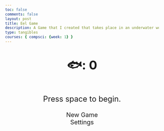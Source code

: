 ```yaml
---
toc: false
comments: false
layout: post
title: Eel Game
description: A Game that I created that takes place in an underwater world, an eel eating fish.
type: tangibles
courses: { compsci: {week: 1} }
---
```


<style>

    body{
    }
    .wrap{
        margin-left: auto;
        margin-right: auto;
    }

    canvas{
        display: none;
    }
    
    canvas:focus{
        outline: none;
    }

    /* All screens style */
    #gameover p, #setting p, #menu p{
        font-size: 25px;
    }

    #gameover a, #setting a, #menu a{
        font-size: 30px;
        display: block;
    }

    #gameover a:hover, #setting a:hover, #menu a:hover{
        cursor: pointer;
    }

    #gameover a:hover::before, #setting a:hover::before, #menu a:hover::before{
        margin-right: 10px;
    }

    #menu{
        display: block;
    }

    #gameover{
        display: none;
    }

    #setting{
        display: none;
    }

    #setting input{
        display:none;
    }

    #setting label{
        cursor: pointer;
    }

    #setting input:checked + label{
        background: #00008B; 
        -webkit-text-fill-color: transparent; 
        -webkit-background-clip: text;
    }

     #score_value {
        font-size: 40px;
        text-align: center;
    }

    .fs-4 {
        font-size: 40px;
        font-weight: bold;
        text-align: center;
    } 
    .theme-dark {
        background-color: #008000;
        color: #fff;
    }
    .theme-dark h1 {
        color: #fff;
    }
    .theme-light {
        background-color: #fff;
    }
</style>


<div class="container">
    <header class="pb-3 mb-4 border-bottom border-primary text-dark">
        <p class="fs-4">🐟: <span id="score_value">0</span></p>
    </header>
    <div class="container bg-secondary" style="text-align:center;">
        <!-- Main Menu -->
        <div id="menu" class="py-4 text-light">
            <p>Press space to begin.</p>
            <a id="new_game" class="link-alert" style="font-size: 20px;">New Game</a>
            <a id="setting_menu" class="link-alert" style="font-size: 20px; ">Settings</a>
        </div>
        <!-- Game Over -->
        <div id="gameover" class="py-4 text-light" style="color: #D2042D; font-weight: bold;">
            <p style="color:red">Game over.</p>
            <a id="new_game1" class="link-alert" style="font-size: 20px; ">New Game</a>
            <a id="setting_menu1" class="link-alert" style="font-size: 20px; ">Settings</a>
        </div>
        <!-- Play Screen -->
        <canvas id="snake" class="wrap" width="480" height="480" tabindex="1"></canvas>
        <!-- Settings Screen -->
        <div id="setting" class="py-4 text-light">
            <p>Settings Screen, press space to go back to playing</p>
            <a id="new_game2" class="link-alert">New Game</a>
            <br>
            <p>Speed:
                <input id="speed1" type="radio" name="speed" value="95"/>
                <label for="speed1">Slow</label>
                <input id="speed2" type="radio" name="speed" value="65" checked /> <!-- Added checked to end of the speed you want to be default -->
                <label for="speed2">Normal</label>
                <input id="speed3" type="radio" name="speed" value="35"/>
                <label for="speed3">Fast</label>
            </p>
            <p>Theme:
                <input type="radio" id="theme-default" name="theme" value="default" checked>
                <label for="theme-default">Default</label>
            </p>
            <p>Wall:
                <input id="wallon" type="radio" name="wall" value="1" checked/>
                <label for="wallon">On</label>
                <input id="walloff" type="radio" name="wall" value="0"/>
                <label for="walloff">Off</label>
            </p>
        </div>
    </div>
</div>

<!-- Audio -->
<audio id="pointSound" src="{{site.baseurl}}/audio/points2.wav" preload="auto"></audio>
<audio id="lostSound" src="{{site.baseurl}}/audio/game-over.wav" preload="auto"></audio>
<audio id="winnerSound" src="{{site.baseurl}}/audio/winner.wav" preload="auto"></audio>

<script>
    //disable arrow key scrolling
    window.addEventListener("keydown", function(e) { if(["Space","ArrowUp","ArrowDown","ArrowLeft","ArrowRight"].indexOf(e.code) > -1) { e.preventDefault(); } }, false);


    // Add a function to handle theme switching
    function switchTheme(theme) {
        const body = document.body;

        // Reset all theme-related classes
        body.classList.remove('theme-default', 'theme-dark', 'theme-light');

        // Apply the selected theme class
        body.classList.add(`theme-${theme}`);
    }

    // Add event listeners to the theme radio buttons
    const themeRadios = document.getElementsByName('theme');
    themeRadios.forEach(radio => {
        radio.addEventListener('change', function() {
            const selectedTheme = document.querySelector('input[name="theme"]:checked').value;
            switchTheme(selectedTheme);
        });
    });

    // Initialize with the default theme
    switchTheme('default');

    //Sound when food is picked up 
    function playPointSound() {
    const pointSound = document.getElementById("pointSound");
    pointSound.play();
    }

    //Sound when game ends
    function playLostSound() {
    const lostSound = document.getElementById("lostSound");
    lostSound.play();
    }

    //Sound for score 20
    function playWinnerSound() {
    const winnerSound = document.getElementById("winnerSound");
    winnerSound.play();
    }

    (function(){
        /* Attributes of Game */
        /////////////////////////////////////////////////////////////
        // Canvas & Context
        const canvas = document.getElementById("snake");
        const ctx = canvas.getContext("2d");
        // HTML Game IDs
        const SCREEN_SNAKE = 0;
        const screen_snake = document.getElementById("snake");
        const ele_score = document.getElementById("score_value");
        const speed_setting = document.getElementsByName("speed");
        const wall_setting = document.getElementsByName("wall");
        // HTML Screen IDs (div)
        const SCREEN_MENU = -1, SCREEN_GAME_OVER=1, SCREEN_SETTING=2;
        const screen_menu = document.getElementById("menu");
        const screen_game_over = document.getElementById("gameover");
        const screen_setting = document.getElementById("setting");
        // HTML Event IDs (a tags)
        const button_new_game = document.getElementById("new_game");
        const button_new_game1 = document.getElementById("new_game1");
        const button_new_game2 = document.getElementById("new_game2");
        const button_setting_menu = document.getElementById("setting_menu");
        const button_setting_menu1 = document.getElementById("setting_menu1");
        // Game Control
        const BLOCK = 10;   // size of block rendering
        let SCREEN = SCREEN_MENU;
        let snake;
        let snake_dir;
        let snake_next_dir;
        let snake_speed;
        let food = {x: 0, y: 0};
        let score;
        let wall;
        /* Display Control */
        /////////////////////////////////////////////////////////////
        // 0 for the game
        // 1 for the main menu
        // 2 for the Settings screen
        // 3 for the game over screen
        let showScreen = function(screen_opt){
            SCREEN = screen_opt;
            switch(screen_opt){
                case SCREEN_SNAKE:
                    screen_snake.style.display = "block";
                    screen_menu.style.display = "none";
                    screen_setting.style.display = "none";
                    screen_game_over.style.display = "none";
                    break;
                case SCREEN_GAME_OVER:
                    screen_snake.style.display = "block";
                    screen_menu.style.display = "none";
                    screen_setting.style.display = "none";
                    screen_game_over.style.display = "block";
                    break;
                case SCREEN_SETTING:
                    screen_snake.style.display = "none";
                    screen_menu.style.display = "none";
                    screen_setting.style.display = "block";
                    screen_game_over.style.display = "none";
                    break;
            }
        }
        /* Actions and Events  */
        /////////////////////////////////////////////////////////////
        window.onload = function(){
            // HTML Events to Functions
            button_new_game.onclick = function(){newGame();};
            button_new_game1.onclick = function(){newGame();};
            button_new_game2.onclick = function(){newGame();};
            button_setting_menu.onclick = function(){showScreen(SCREEN_SETTING);};
            button_setting_menu1.onclick = function(){showScreen(SCREEN_SETTING);};
            // speed (initial speed on game reboot)
            setSnakeSpeed(55);
            for(let i = 0; i < speed_setting.length; i++){
                speed_setting[i].addEventListener("click", function(){
                    for(let i = 0; i < speed_setting.length; i++){
                        if(speed_setting[i].checked){
                            setSnakeSpeed(speed_setting[i].value);
                        }
                    }
                });
            }
            // wall setting
            setWall(1);
            for(let i = 0; i < wall_setting.length; i++){
                wall_setting[i].addEventListener("click", function(){
                    for(let i = 0; i < wall_setting.length; i++){
                        if(wall_setting[i].checked){
                            setWall(wall_setting[i].value);
                        }
                    }
                });
            }
            // activate window events
            window.addEventListener("keydown", function(evt) {
                // spacebar detected
                if(evt.code === "Space" && SCREEN !== SCREEN_SNAKE)
                    newGame();
            }, true);
        }
        /* Snake is on the Go (Driver Function)  */
        /////////////////////////////////////////////////////////////
        let mainLoop = function(){
            let _x = snake[0].x;
            let _y = snake[0].y;
            snake_dir = snake_next_dir;   // read async event key
            // Direction 0 - Up, 1 - Right, 2 - Down, 3 - Left
            switch(snake_dir){
                case 0: _y--; break;
                case 1: _x++; break;
                case 2: _y++; break;
                case 3: _x--; break;
            }
            snake.pop(); // tail is removed
            snake.unshift({x: _x, y: _y}); // head is new in new position/orientation
            // Wall Checker
            if(wall === 1){
                // Wall on, Game over test
                if (snake[0].x < 0 || snake[0].x === canvas.width / BLOCK || snake[0].y < 0 || snake[0].y === canvas.height / BLOCK){
                    showScreen(SCREEN_GAME_OVER);
                    playLostSound();
                    return;
                }
            }else{
                // Wall Off, Circle around
                for(let i = 0, x = snake.length; i < x; i++){
                    if(snake[i].x < 0){
                        snake[i].x = snake[i].x + (canvas.width / BLOCK);
                    }
                    if(snake[i].x === canvas.width / BLOCK){
                        snake[i].x = snake[i].x - (canvas.width / BLOCK);
                    }
                    if(snake[i].y < 0){
                        snake[i].y = snake[i].y + (canvas.height / BLOCK);
                    }
                    if(snake[i].y === canvas.height / BLOCK){
                        snake[i].y = snake[i].y - (canvas.height / BLOCK);
                    }
                }
            }
            // Snake vs Snake checker
            for(let i = 1; i < snake.length; i++){
                // Game over test
                if (snake[0].x === snake[i].x && snake[0].y === snake[i].y){
                    showScreen(SCREEN_GAME_OVER);
                    playLostSound();
                    return;
                }
            }
            // Snake eats food checker
            if(checkBlock(snake[0].x, snake[0].y, food.x, food.y)){
                snake[snake.length] = {x: snake[0].x, y: snake[0].y};
                altScore(++score);
                addFood();
                activeDot(food.x, food.y);

                playPointSound();

            //If the score is 20 or above, do the following
              if(score >= 20) {
                    canvas.style.borderColor = "#ffcc00";
                    // Check if canvas size has been shrunk
                    if(canvas.width !== 500) {
                        canvas.width = 500;
                        canvas.height = 500.
                    }
                    if(score === 20) {
                        playWinnerSound();
                    }
                }
                else {

                    if(canvas.width !== 480) {
                        canvas.width = 500;
                        canvas.height = 500;
                    }
                }
            }

            // Repaint canvas
            const my_gradient = ctx.createLinearGradient(0, 0, 170, 0);
            my_gradient.addColorStop(0, "#04064b")
            my_gradient.addColorStop(1, "#07052a")
            ctx.beginPath();
            ctx.fillStyle = my_gradient;
            ctx.fillRect(0, 0, canvas.width, canvas.height);
            // Paint snake
            for(let i = 0; i < snake.length; i++){
                activeDot(snake[i].x, snake[i].y);
            }
            // Paint food
            activeDot2(food.x, food.y);
            // Debug
            //document.getElementById("debug").innerHTML = snake_dir + " " + snake_next_dir + " " + snake[0].x + " " + snake[0].y;
            // Recursive call after speed delay, déjà vu
            setTimeout(mainLoop, snake_speed);
        }

        /* New Game setup */
        /////////////////////////////////////////////////////////////
        let newGame = function(){
            // snake game screen
            showScreen(SCREEN_SNAKE);
            screen_snake.focus();
            // game score to zero
            score = 0;
            // Reset Canvas Size
            canvas.width = 480;
            canvas.height = 480;
            //Reset Border Color
            const selectedTheme = document.querySelector('input[name="theme"]:checked').value; // Checks what the current theme is
            if (selectedTheme === 'dark') {
                canvas.style.borderColor = "#FFFFFF";
            } else {
                canvas.style.borderColor = "#B2BEB5";
            }
            altScore(score);
            // initial snake
            snake = [];
            snake.push({x: 3, y: 15}); // Head (3, 15)
            snake.push({x: 2, y: 15}); // Second Segment (2, 15)
            snake.push({x: 1, y: 15}); // Third segment (1, 15)
            snake.push({x: 0, y: 15}); // Fourth segment (0, 15)
            snake_next_dir = 1;
            // food on canvas
            addFood();
            // activate canvas event
            canvas.onkeydown = function(evt) {
                changeDir(evt.keyCode);
            }
            mainLoop();
        }
        /* Key Inputs and Actions */
        /////////////////////////////////////////////////////////////
        let changeDir = function(key){
            // test key and switch direction
            switch(key) {
                case 65:    // A (Left)
                case 37:
                    if (snake_dir !== 1)    // not right
                        snake_next_dir = 3; // then switch left
                    break;
                case 87:    // W (Up)
                case 38:
                    if (snake_dir !== 2)    // not down
                        snake_next_dir = 0; // then switch up
                    break;
                case 68:    // D (Right)
                case 39:
                    if (snake_dir !== 3)    // not left
                        snake_next_dir = 1; // then switch right
                    break;
                case 83:    // S (Down)
                case 40:
                    if (snake_dir !== 0)    // not up
                        snake_next_dir = 2; // then switch down
                    break;
            }
        }
        /* Dot for Food or Snake part */
        /////////////////////////////////////////////////////////////

        //Color for Snake
        let activeDot = function(x, y){
            if (score >= 20) {
                ctx.fillStyle = "#00FF85";
            }
            else {
                ctx.fillStyle = "#7CFC00";
            }
            ctx.fillRect(x * BLOCK, y * BLOCK, BLOCK, BLOCK);
        }

        // Color for Fish
        let activeDot2 = function(x, y){
            ctx.fillStyle = "#DC143C";
            ctx.fillText("🐟", x * BLOCK, y * BLOCK + BLOCK);
        }
        /* Random food placement */
        /////////////////////////////////////////////////////////////
        let addFood = function(){
            food.x = Math.floor(Math.random() * ((canvas.width / BLOCK) - 1));
            food.y = Math.floor(Math.random() * ((canvas.height / BLOCK) - 1));
            for(let i = 0; i < snake.length; i++){
                if(checkBlock(food.x, food.y, snake[i].x, snake[i].y)){
                    addFood();
                }
            }
        }
        /* Collision Detection */
        /////////////////////////////////////////////////////////////
        let checkBlock = function(x, y, _x, _y){
            return (x === _x && y === _y);
        }
        /* Update Score */
        /////////////////////////////////////////////////////////////
        let altScore = function(score_val){
            ele_score.innerHTML = String(score_val);
        }
        /////////////////////////////////////////////////////////////
        // Change the snake speed...
        // 150 = slow
        // 100 = normal
        // 50 = fast
        let setSnakeSpeed = function(speed_value){
            snake_speed = speed_value;
        }
        /////////////////////////////////////////////////////////////
        let setWall = function(wall_value){
            wall = wall_value;
            if(wall === 0){screen_snake.style.borderColor = "#606060";}
            if(wall === 1){screen_snake.style.borderColor = "#B2BEB5";}
        }
    })();
</script>